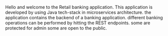 Hello and welcome to the Retail banking application.
This application is developed by using Java tech-stack in microservices architecture.
the application contains the backend of a banking application. different banking operations can be performed by hitting the REST endpoints.
some are protected for admin some are open to the public. 


